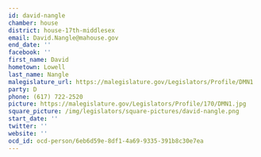```yaml
---
id: david-nangle
chamber: house
district: house-17th-middlesex
email: David.Nangle@mahouse.gov
end_date: ''
facebook: ''
first_name: David
hometown: Lowell
last_name: Nangle
malegislature_url: https://malegislature.gov/Legislators/Profile/DMN1
party: D
phone: (617) 722-2520
picture: https://malegislature.gov/Legislators/Profile/170/DMN1.jpg
square_picture: /img/legislators/square-pictures/david-nangle.png
start_date: ''
twitter: ''
website: ''
ocd_id: ocd-person/6eb6d59e-8df1-4a69-9335-391b8c30e7ea
---
```

